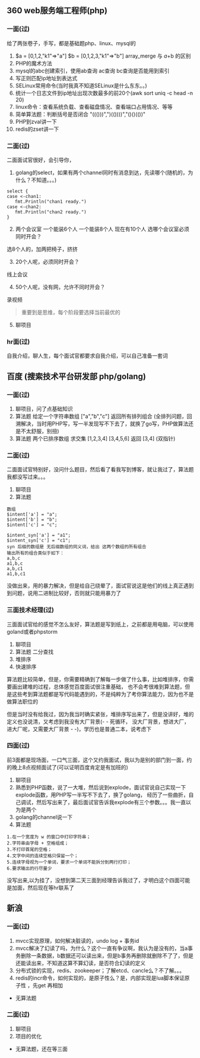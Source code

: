 ## 360 web服务端工程师(php)
### 一面(过)
给了两张卷子，手写，都是基础题php、linux、mysql的
1. $a = [0,1,2,"k1"=>"a"] $b = [0,1,2,3,"k1"=>"b"] array_merge 与 $a+$b 的区别 
2. PHP的魔术方法
3. mysql的abc创建索引，使用ab查询 ac查询 bc查询是否能用到索引
4. 写正则匹配ip地址到表达式
5. SELinux常用命令(当时我真不知道SELinux是什么东东。。)
6. 统计一个日志文件到ip地址出现次数最多的前20个(awk sort uniq -c head -n 20)
7. linux命令：查看系统负载、查看磁盘情况、查看端口占用情况、等等
8. 简单算法题：判断括号是否闭合 "((()))",")(())))","()()(())"
9. PHP到zval讲一下
10. redis的zset讲一下

### 二面(过)
二面面试官很好，会引导你，
1. golang的select，如果有两个channel同时有消息到达，先读哪个(随机的，为什么？不知道。。。)
```
select {
case <-chan1:
   fmt.Println("chan1 ready.")
case <-chan2:
   fmt.Println("chan2 ready.")
}
```

2. 两个会议室 一个能装6个人 一个能装8个人  现在有10个人 选哪个会议室必须同时开会？

选8个人的，加两把椅子，挤挤

3. 20个人呢，必须同时开会？

线上会议

4. 50个人呢，没有网，允许不同时开会？

录视频 

> 重要到是思维，每个阶段要选择当前最优的
5. 聊项目

### hr面(过)

自我介绍，聊人生，每个面试官都要求自我介绍，可以自己准备一套词

## 百度 (搜索技术平台研发部 php/golang)
### 一面(过)
1. 聊项目，问了点基础知识
2. 算法题 给定一个字符串数组 ["a","b","c"] 返回所有排列组合 (全排列问题，回溯解决，当时用PHP写，写一半发现写不下去了，就换了go写，PHP做算法还是不太舒服，别扭)
3. 算法题 两个已排序数组 求交集 [1,2,3,4] [3,4,5,6] 返回 [3,4] (双指针)

### 二面(过)
二面面试官特别好，没问什么题目，然后看了看我写到博客，就让我过了，算法题我都没写过来。。。
1. 聊项目
2. 算法题 

```       
数组
$intent['a'] = "a";
$intent['b'] = "b";
$intent['c'] = "c";

$intent_syn['a'] = "a1";
$intent_syn['c'] = "c1";
syn 后缀的数组是 无后缀数组的同义词，给出 这两个数组的所有组合
输出所有的组合类似于如下：
a,b,c
a1,b,c
a,b,c1
a1,b,c1
```   
没做出来，用的暴力解决，但是给自己绕晕了，面试官说这是他们的线上真正遇到到问题，说用二进制比较好，否则就只能用暴力了

### 三面技术经理(过)
三面面试官给的感觉不怎么友好，算法题是写到纸上，之前都是用电脑，可以使用goland或者phpstorm
1. 聊项目
2. 算法题 二分查找 
3. 堆排序
4. 快速排序

算法题比较简单，但是，你需要精确到了解每一步做了什么事，比如堆排序，你需要画出建堆的过程，总体感觉百度面试很注重基础，
也不会考很难到算法题，但是这些考到算法题都是写代码能遇到的，不是纯粹为了考你算法能力，因为也不是做算法职位的

但是当时没有给我过，因为我当时确实紧张，堆排序写出来了，但是没讲好，堆的定义也没说清，又考虑到我没有大厂背景(- - 死循环，
没大厂背景，想进大厂，进大厂呢，又需要大厂背景 - -)，学历也是普通二本，说考虑下

### 四面(过)
前3面都是现场面，一口气三面，这个又约我面试，我以为是别的部门到一面，约的晚上8点视频面试了(可以证明百度肯定是有加班的)

1. 聊项目
2. 熟悉到PHP函数，说了一大堆，然后说到explode，面试官说自己实现一下explode函数，用PHP写一半写不下去了，换了golang，
经历了一些曲折，自己调试，然后写出来了，最后面试官告诉我explode有三个参数。。。我一直以为是两个
3. golang的channel说一下
4. 算法题 
```
1.在一个宽度为 w 的窗口中打印字符串；
2.字符串由字母 + 空格组成；
3.不打印首尾的空格；
4.文字中间的连续空格只保留一个；
5.连续字母视为一个单词，要求一个单词不能拆分到两行打印；
6.要求输出的行尽量少
```
没写出来,以为挂了，没想到第二天三面到经理告诉我过了，才明白这个四面可能是加面，然后现在等hr联系了

## 新浪
### 一面(过)
1. mvcc实现原理，如何解决脏读的，undo log + 事务id
2. mvcc解决了幻读了吗，为什么？这个一直有争议啊，我认为是没有的，当a事务删除一条数据，b数据还可以读出来，但是b事务再删除就删除不了了，但是还能读出来，不知道这算不算幻读，是否符合幻读的定义
3. 分布式锁的实现，redis、zookeeper；了解etcd、cancle么？不了解。。。
4. redis的incr命令，如何实现的，是原子性么？是，内部实现是lua脚本保证原子性 ，先get 再相加
- 无算法题
### 二面(过)
1. 聊项目
2. 项目的优化
- 无算法题，还在等三面


